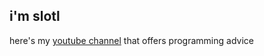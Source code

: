 ## i'm slotl
here's my [youtube channel](https://www.youtube.com/@slotling/featured) that offers programming advice
